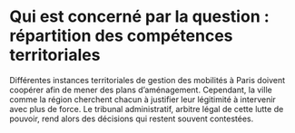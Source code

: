 # Qui est concerné par la question : répartition des compétences territoriales 

Différentes instances territoriales de gestion des mobilités à Paris doivent coopérer afin de mener des plans d’aménagement. Cependant, la ville comme la région cherchent chacun à justifier leur légitimité à intervenir avec plus de force. Le tribunal administratif, arbitre légal de cette lutte de pouvoir, rend alors des décisions qui restent souvent contestées.

